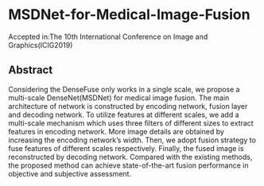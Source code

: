 # MSDNet-for-Medical-Image-Fusion
Accepted in:The 10th International Conference on Image and Graphics(ICIG2019)

## Abstract
Considering the DenseFuse only works in a single scale, we propose a multi-scale DenseNet(MSDNet) for medical image fusion. The main architecture of network is constructed by encoding network, fusion layer and decoding network. To utilize features at different scales, we add a multi-scale mechanism which uses three filters of different sizes to extract features in encoding network. More image details are obtained by increasing the encoding network’s width. Then, we adopt fusion strategy to fuse features of different scales respectively. Finally, the fused image is reconstructed by decoding network. Compared with the existing methods, the proposed method can achieve state-of-the-art fusion performance in objective and subjective assessment.
